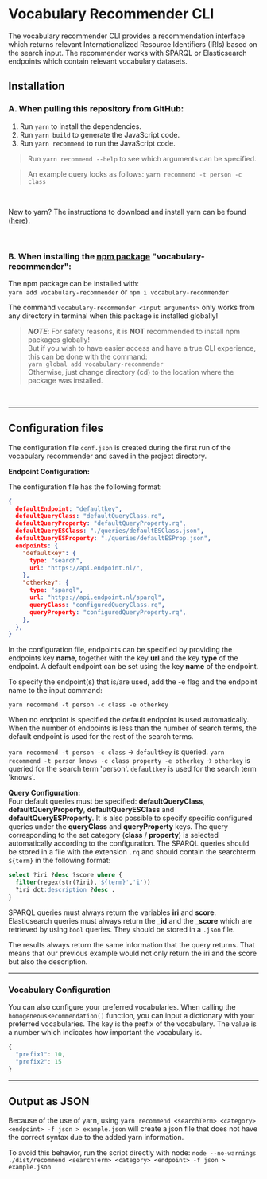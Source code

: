 # Vocabulary Recommender CLI
The vocabulary recommender CLI provides a recommendation interface which returns relevant Internationalized Resource Identifiers (IRIs) based on the search input. The recommender works with SPARQL or Elasticsearch endpoints which contain relevant vocabulary datasets.

## Installation
### A. When pulling this repository from GitHub:
1. Run `yarn` to install the dependencies.
2. Run `yarn build` to generate the JavaScript code.
3. Run `yarn recommend` to run the JavaScript code. 
> Run `yarn recommend --help` to see which arguments can be specified.

> An example query looks as follows: `yarn recommend -t person -c class`
> 
&nbsp;

New to yarn? The instructions to download and install yarn can be found ([here](https://yarnpkg.com/getting-started/install)). 

&nbsp;

### B. When installing the [npm package](https://www.npmjs.com/package/vocabulary-recommender) "vocabulary-recommender":
The npm package can be installed with:  
`yarn add vocabulary-recommender` or `npm i vocabulary-recommender`  

The command `vocabulary-recommender <input arguments>` only works from any directory in terminal when this package is installed globally!

> **_NOTE_**: For safety reasons, it is **NOT** recommended to install npm packages globally!  
> But if you wish to have easier access and have a true CLI experience, this can be done with the command:  
`yarn global add vocabulary-recommender`  
> Otherwise, just change directory (cd) to the location where the package was installed. 

&nbsp;

-----------------------
## Configuration files
The configuration file `conf.json` is created during the first run of the vocabulary recommender and saved in the project directory. 

**Endpoint Configuration:** 

The configuration file has the following format:
```json
{
  defaultEndpoint: "defaultkey",
  defaultQueryClass: "defaultQueryClass.rq",
  defaultQueryProperty: "defaultQueryProperty.rq",
  defaultQueryESClass: "./queries/defaultESClass.json",
  defaultQueryESProperty: "./queries/defaultESProp.json",
  endpoints: {
    "defaultkey": {
      type: "search",
      url: "https://api.endpoint.nl/",
    },
    "otherkey": {
      type: "sparql",
      url: "https://api.endpoint.nl/sparql",
      queryClass: "configuredQueryClass.rq",
      queryProperty: "configuredQueryProperty.rq",
    },
  },
} 
```

In the configuration file, endpoints can be specified by providing the endpoints key **name**, together with the key **url** and the key **type** of the endpoint. A default endpoint can be set using the key **name** of the endpoint.

To specify the endpoint(s) that is/are used, add the -e flag and the endpoint name to the input command:

`yarn recommend -t person -c class -e otherkey`

When no endpoint is specified the default endpoint is used automatically. When the number of endpoints is less than the number of search terms, the default endpoint is used for the rest of the search terms.

`yarn recommend -t person -c class` -> `defaultkey` is queried.
`yarn recommend -t person knows -c class property -e otherkey` -> `otherkey` is queried for the search term 'person'. `defaultkey` is used for the search term 'knows'.


**Query Configuration:**  
Four default queries must be specified: **defaultQueryClass**, **defaultQueryProperty**, **defaultQueryESClass** and **defaultQueryESProperty**. It is also possible to specify specific configured queries under the **queryClass** and **queryProperty** keys. The query corresponding to the set category (**class** / **property**) is selected automatically according to the configuration. The SPARQL queries should be stored in a file with the extension `.rq` and should contain the searchterm `${term}` in the following format:

```sql
select ?iri ?desc ?score where {
  filter(regex(str(?iri),'${term}','i'))
  ?iri dct:description ?desc .
}   
```

SPARQL queries must always return the variables **iri** and **score**. Elasticsearch queries must always return the **_id** and the **_score** which are retrieved by using `bool` queries. They should be stored in a `.json` file.

The results always return the same information that the query returns. That means that our previous example would not only return the iri and the score but also the description. 

------------------
### **Vocabulary Configuration** 

You can also configure your preferred vocabularies. When calling the `homogeneousRecommendation()` function, you can input a dictionary with your preferred vocabularies. The key is the prefix of the vocabulary. The value is a number which indicates how important the vocabulary is.

```ts
{
  "prefix1": 10,
  "prefix2": 15
}
```

-------------------
## Output as JSON
Because of the use of yarn, using `yarn recommend <searchTerm> <category> <endpoint> -f json > example.json` will create a json file that does not have the correct syntax due to the added yarn information.

To avoid this behavior, run the script directly with node: `node --no-warnings ./dist/recommend <searchTerm> <category> <endpoint> -f json > example.json`
